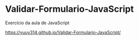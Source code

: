 # Validar-Formulario-JavaScript
Exercício da aula de JavaScript

https://yuuy314.github.io/Validar-Formulario-JavaScript/
